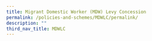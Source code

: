 ```yaml
---
title: Migrant Domestic Worker (MDW) Levy Concession
permalink: /policies-and-schemes/MDWLC/permalink/
description: ""
third_nav_title: MDWLC
---
```

